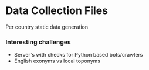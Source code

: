 # Data Collection Files

Per country static data generation

### Interesting challenges
- Server's with checks for Python based bots/crawlers
- English exonyms vs local toponyms